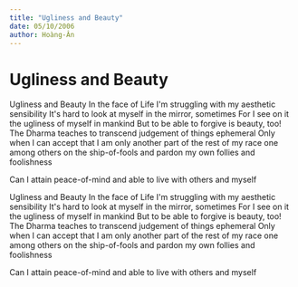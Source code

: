 ```yaml
---
title: "Ugliness and Beauty"
date: 05/10/2006
author: Hoàng-Ân
---
```


# Ugliness and Beauty

Ugliness and Beauty
In the face of Life
I'm struggling with my aesthetic sensibility
It's hard to look at myself
in the mirror, sometimes
For I see on it
the ugliness of myself in mankind
But to be able to forgive is beauty,
too!
The Dharma teaches
to transcend judgement of
things ephemeral
Only when I can accept
that I am only another part
of the rest of my race
one among others on the ship-of-fools
and pardon my own follies
and foolishness

Can I attain peace-of-mind
and able to live with
others and myself

Ugliness and Beauty
In the face of Life
I'm struggling with my aesthetic sensibility
It's hard to look at myself
in the mirror, sometimes
For I see on it
the ugliness of myself in mankind
But to be able to forgive is beauty,
too!
The Dharma teaches
to transcend judgement of
things ephemeral
Only when I can accept
that I am only another part
of the rest of my race
one among others on the ship-of-fools
and pardon my own follies
and foolishness

Can I attain peace-of-mind
and able to live with
others and myself
